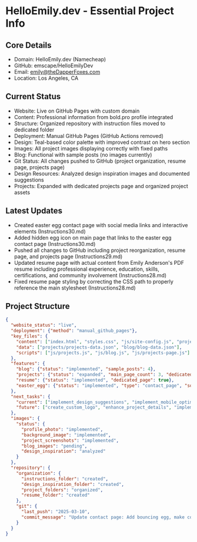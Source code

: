 # HelloEmily.dev - Essential Project Info

## Core Details
- Domain: HelloEmily.dev (Namecheap)
- GitHub: emscape/HelloEmilyDev
- Email: emily@theDapperFoxes.com
- Location: Los Angeles, CA

## Current Status
- Website: Live on GitHub Pages with custom domain
- Content: Professional information from bold.pro profile integrated
- Structure: Organized repository with instruction files moved to dedicated folder
- Deployment: Manual GitHub Pages (GitHub Actions removed)
- Design: Teal-based color palette with improved contrast on hero section
- Images: All project images displaying correctly with fixed paths
- Blog: Functional with sample posts (no images currently)
- Git Status: All changes pushed to GitHub (project organization, resume page, projects page)
- Design Resources: Analyzed design inspiration images and documented suggestions
- Projects: Expanded with dedicated projects page and organized project assets

## Latest Updates
- Created easter egg contact page with social media links and interactive elements (Instructions30.md)
- Added hidden egg icon on main page that links to the easter egg contact page (Instructions30.md)
- Pushed all changes to GitHub including project reorganization, resume page, and projects page (Instructions29.md)
- Updated resume page with actual content from Emily Anderson's PDF resume including professional experience, education, skills, certifications, and community involvement (Instructions28.md)
- Fixed resume page styling by correcting the CSS path to properly reference the main stylesheet (Instructions28.md)

## Project Structure
```json
{
  "website_status": "live",
  "deployment": {"method": "manual_github_pages"},
  "key_files": {
    "content": ["index.html", "styles.css", "js/site-config.js", "projects.html", "resume/resume.html", "contact.html"],
    "data": ["projects/projects-data.json", "blog/blog-data.json"],
    "scripts": ["js/projects.js", "js/blog.js", "js/projects-page.js"]
  },
  "features": {
    "blog": {"status": "implemented", "sample_posts": 4},
    "projects": {"status": "expanded", "main_page_count": 3, "dedicated_page": true},
    "resume": {"status": "implemented", "dedicated_page": true},
    "easter_egg": {"status": "implemented", "type": "contact_page", "social_links": ["LinkedIn", "BlueSky", "Instagram", "LibraryThing", "Ravelry", "GitHub"]}
  },
  "next_tasks": {
    "current": ["implement_design_suggestions", "implement_mobile_optimization", "add_more_social_links"],
    "future": ["create_custom_logo", "enhance_project_details", "implement_blog_pagination"]
  },
  "images": {
    "status": {
      "profile_photo": "implemented",
      "background_image": "implemented",
      "project_screenshots": "implemented",
      "blog_images": "pending",
      "design_inspiration": "analyzed"
    }
  },
  "repository": {
    "organization": {
      "instructions_folder": "created",
      "design_inspiration_folder": "created",
      "project_folders": "organized",
      "resume_folder": "created"
    },
    "git": {
      "last_push": "2025-03-10",
      "commit_message": "Update contact page: Add bouncing egg, make contact link point to main page, add easter egg link"
    }
  }
}